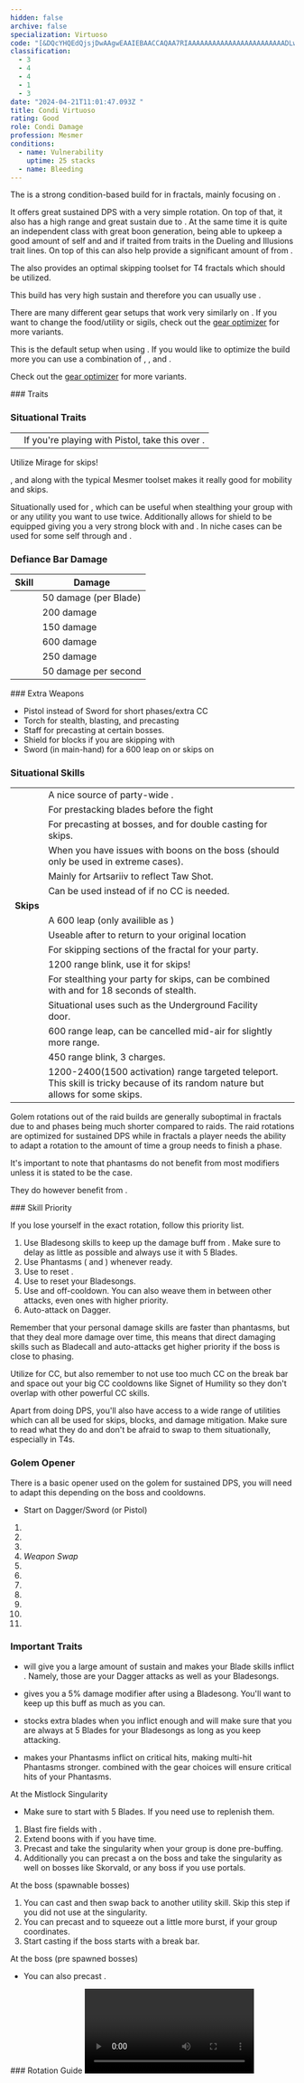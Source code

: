 ```yaml
---
hidden: false
archive: false
specialization: Virtuoso
code: "[&DQcYHQEdQjsjDwAAgwEAAIEBAACCAQAA7RIAAAAAAAAAAAAAAAAAAAAAAAADLwAxAFoAAA==]"
classification:
  - 3
  - 4
  - 4
  - 1
  - 3
date: "2024-04-21T11:01:47.093Z "
title: Condi Virtuoso
rating: Good
role: Condi Damage
profession: Mesmer
conditions:
  - name: Vulnerability
    uptime: 25 stacks
  - name: Bleeding
---
```

 
The <Specialization text="Condi Virtuoso" name="Virtuoso"/> is a strong condition-based build for <Specialization name="Mesmer"/> in fractals, mainly focusing on <Condition name="Bleeding"/>.
 
It offers great sustained DPS with a very simple rotation. On top of that, it also has a high range and great sustain due to <Trait name="Jagged Mind"/>. At the same time it is quite an independent class with great boon generation, being able to upkeep a good amount of self <Boon name="fury"/> and <Boon name="Might"/> and if traited <Boon name="Quickness"/> from traits in the Dueling and Illusions trait lines. On top of this <Specialization name="Mesmer"/> can also help provide a significant amount of <Condition name="Vulnerability"/> from <Skill name="Phantasmal Warden"/>.
 
The <Specialization name="Mesmer"/> also provides an optimal skipping toolset for T4 fractals which should be utilized.

<Divider text="Equipment"/>

<Warning>
This build has very high sustain and therefore you can usually use <Item name="Writ of Masterful Malice"/>.

There are many different gear setups that work very similarly on <Specialization text="Condi Virtuoso" name="Virtuoso"/>. If you want to change the food/utility or sigils, check out the [gear optimizer](https://optimizer.discretize.eu/) for more variants.

</Warning>

<CharacterWithAr>
<Character title="Condi Virtuoso" gear='{"attributes":{"profession":"Mesmer","specialization":"Virtuoso","data":{"Health":20522,"Armor":2192,"Power":2725,"Precision":2155,"Toughness":1225,"Vitality":1533,"Ferocity":207.4,"Condition Damage":2790,"Expertise":224,"Concentration":225,"Healing Power":0,"Agony Resistance":150,"Condition Duration":0.29933333333333334,"Boon Duration":0.15,"Critical Chance":1,"Critical Damage":1.6382666666666665,"Clone Critical Chance":0.6000000000000001,"Phantasm Critical Chance":1,"Phantasm Critical Damage":1.6382666666666665,"Power Coefficient":3231,"Power2 Coefficient":919,"Burning Coefficient":0,"Bleeding Coefficient":38.185,"Poison Coefficient":0,"Torment Coefficient":8.86,"Confusion Coefficient":3.3,"Flat DPS":0,"Bleeding Duration":0.7,"Effective Power":8789.04468750366,"NonCrit Effective Power":4470.703125,"Power DPS":10934.695181102936,"Phantasm Effective Power":6975.432291666667,"Power2 DPS":2468.3951775285586,"Siphon DPS":0,"Bleeding Damage Tick":355.125,"Bleeding Stacks":76.34454333333333,"Bleeding DPS":27111.85595125,"Burning Damage Tick":845.1750000000001,"Burning Stacks":0,"Burning DPS":0,"Confusion Damage Tick":300.834,"Confusion Stacks":4.2878,"Confusion DPS":1289.9160252,"Poison Damage Tick":301.35,"Poison Stacks":0,"Poison DPS":0,"Torment Damage Tick":424.34999999999997,"Torment Stacks":11.51209333333333,"Torment DPS":4885.156805999998,"Damage":46690.019141081495,"Effective Health":89520843.78109454,"Survivability":45511.35931931598,"Effective Healing":390,"Healing":390}},"armor":{"weight":"Light","helmAffix":"Rampager","helmRuneId":24762,"helmRune":"Krait","helmRuneCount":6,"helmInfusionId":37130,"shouldersAffix":"Sinister","shouldersRuneId":24762,"shouldersRune":"Krait","shouldersRuneCount":6,"shouldersInfusionId":37130,"coatAffix":"Rampager","coatRuneId":24762,"coatRune":"Krait","coatRuneCount":6,"coatInfusionId":37130,"glovesAffix":"Sinister","glovesRuneId":24762,"glovesRune":"Krait","glovesRuneCount":6,"glovesInfusionId":37130,"leggingsAffix":"Viper","leggingsRuneId":24762,"leggingsRune":"Krait","leggingsRuneCount":6,"leggingsInfusionId":37130,"bootsAffix":"Sinister","bootsRuneId":24762,"bootsRune":"Krait","bootsRuneCount":6,"bootsInfusionId":37130},"weapon":{"weapon1MainId":30687,"weapon1MainType":"Dagger","weapon1MainSigil1Id":24612,"weapon1MainAffix":"Sinister","weapon1MainInfusion1Id":37130,"weapon1OffId":86098,"weapon1OffType":"Focus","weapon1OffSigilId":24560,"weapon1OffAffix":"Sinister","weapon1OffInfusionId":37130,"weapon2OffId":30699,"weapon2OffType":"Sword","weapon2OffSigilId":24560,"weapon2OffAffix":"Sinister","weapon2OffInfusionId":37130},"backAndTrinket":{"backItemAffix":"Rampager","backItemInfusion1Id":37130,"backItemInfusion2Id":37130,"amuletAffix":"Sinister","ring1Affix":"Sinister","ring1Infusion1Id":37130,"ring1Infusion2Id":37130,"ring1Infusion3Id":37130,"ring2Affix":"Sinister","ring2Infusion1Id":37130,"ring2Infusion2Id":37130,"ring2Infusion3Id":37130,"accessory1Affix":"Rampager","accessory1InfusionId":37130,"accessory2Affix":"Sinister","accessory2InfusionId":37130},"consumables":{"foodId":12485,"utilityId":48917,"relicId":100849},"skills":{"healId":21750,"utility1Id":10232,"utility2Id":10234,"utility3Id":10247,"eliteId":29519},"assumedBuffs":{"value":[{"id":"might","type":"Boon"},{"id":"fury","type":"Boon"},{"id":"protection","type":"Boon"},{"id":"vulnerability","type":"Condition"},{"id":"reinforced-armor","type":"Text"},{"id":"jade-bot","gw2id":96613,"type":"Item"},{"id":"omnipotion","gw2id":79722,"type":"Item"}]},"traits":{"selection":[[721,1690,733],[701,708,692],[2202,2205,2223]],"lines":[24,1,66]}}'>

This is the default setup when using <Item type="Sigil" name="Agony"/>. If you would like to optimize the build more you can use a combination of <Item id="37132"/>, <Item id="44944"/>, and <Item id="76833"/>.

Check out the [gear optimizer](https://optimizer.discretize.eu/) for more variants.

</Character>

</CharacterWithAr>

<Divider text="Build"/>

<Grid>
<GridItem sm="7">
### Traits
<Traits traits1Id="24" traits1="Illusions" traits1SelectedIds="721,1690,733" traits2Id="1" traits2="Dueling" traits2SelectedIds="701,708,692" traits3Id="66" traits3="Virtuoso" traits3SelectedIds="2202,2205,2223"/>

### Situational Traits

|                                                             |                                                                                |
| ----------------------------------------------------------- | ------------------------------------------------------------------------------ |
| <Trait name="Duelist's Discipline" size="big" disableText/> | If you're playing with Pistol, take this over <Trait name="Phantasmal Fury"/>. |

<Traits traits1Id="59" traits1="Mirage" traits1SelectedIds="2113"/>

Utilize Mirage for skips!

<Trait name="Elusive Mind"/>, <Skill name="Jaunt"/> and <Skill name="Mirage Thrust"/> along with the typical Mesmer toolset makes it really good for mobility and skips.

<Traits traits1Id="40" traits1="Chronomancer" traits1SelectedIds="1978,2022"/>

Situationally used for <Skill name="Continuum Split"/>, which can be useful when stealthing your group with <Skill name="Mass Invisibility"/> or any utility you want to use twice. Additionally allows for shield to be equipped giving you a very strong block with <Skill id="30769"/> and <Skill id="29649"/>. In niche cases can be used for some self <Boon name="alacrity"/> through <Trait name="Flow of Time"/> and <Trait name="Improved Alacrity"/>.

### Defiance Bar Damage

| Skill                                | Damage                |
| ------------------------------------ | --------------------- |
| <Skill name="Bladesong Dissonance"/> | 50 damage (per Blade) |
| <Skill name="Counter Blade"/>        | 200 damage            |
| <Skill name="Into the Void"/>        | 150 damage            |
| <Skill name="Signet of Humility"/>   | 600 damage            |
| <Skill name="Magic Bullet"/>         | 250 damage            |
| <Condition name="Slow"/>             | 50 damage per second  |

</GridItem>

<GridItem sm="5">
### Extra Weapons

- Pistol instead of Sword for short phases/extra CC
- Torch for stealth, blasting, and precasting
- Staff for precasting at certain bosses.
- Shield for blocks if you are skipping with <Specialization name="Chronomancer"/>
- Sword (in main-hand) for a 600 leap on <Specialization name="Virtuoso"/> or skips on <Specialization name="Mirage"/>

### Situational Skills

|                                                                |                                                                                                                                                                                            |     |
| -------------------------------------------------------------- | ------------------------------------------------------------------------------------------------------------------------------------------------------------------------------------------ | --- |
| <Skill name="Mantra of Concentration" size="big" disableText/> | A nice source of party-wide <Boon name="Stability"/>.                                                                                                                                      |     |
| <Skill name="Blade Renewal" size="big" disableText/>           | For prestacking blades before the fight                                                                                                                                                    |     |
| <Skill name="Mimic" size="big" disableText/>                   | For precasting <Skill name="Rain of Swords"/> at bosses, and for double casting <Skill name="Blink" size="small"/> for skips.                                                              |     |
| <Skill name="Null Field" size="big" disableText/>              | When you have issues with boons on the boss (should only be used in extreme cases).                                                                                                        |     |
| <Skill name="Feedback" size="big" disableText/>                | Mainly for Artsariiv to reflect Taw Shot.                                                                                                                                                  |     |
| <Skill name="Thousand Cuts" size="big" disableText/>           | Can be used instead of <Skill name="Signet of Humility"/> if no CC is needed.                                                                                                              |     |
| **Skips**                                                      |                                                                                                                                                                                            |     |
| <Skill name="Blade Leap" size="big" disableText/>              | A 600 leap (only availible as <Specialization name="Virtuoso"/>)                                                                                                                           |     |
| <Skill name="Returning Edge" size="big" disableText/>          | Useable after <Skill name="Blade Leap"/> to return to your original location                                                                                                               |     |
| <Skill name="Portal Entre" size="big" disableText/>            | For skipping sections of the fractal for your party.                                                                                                                                       |     |
| <Skill name="Blink" size="big" disableText/>                   | 1200 range blink, use it for skips!                                                                                                                                                        |     |
| <Skill name="Mass Invisibility" size="big" disableText/>       | For stealthing your party for skips, can be combined with <Skill name="Continuum Split" size="small"/> and <Trait name="Prismatic Understanding" size="small"/> for 18 seconds of stealth. |     |
| <Skill name="Well of Precognition" size="big" disableText/>    | Situational uses such as the Underground Facility door.                                                                                                                                    |     |
| <Skill name="Mirage Thrust" size="big" disableText/>           | 600 range leap, can be cancelled mid-air for slightly more range.                                                                                                                          |     |
| <Skill name="Jaunt" size="big" disableText/>                   | 450 range blink, 3 charges.                                                                                                                                                                |     |
| <Skill name="Illusionary Ambush" size="big" disableText/>      | 1200-2400(1500 activation) range targeted teleport. This skill is tricky because of its random nature but allows for some skips.                                                           |     |

</GridItem>
</Grid>

<Divider text="Rotation / Skill usage"/>
<Warning>

Golem rotations out of the raid builds are generally suboptimal in fractals due to <Effect name="Exposed"/> and phases being much shorter compared to raids. The raid rotations are optimized for sustained DPS while in fractals a player needs the ability to adapt a rotation to the amount of time a group needs to finish a phase.

It's important to note that phantasms do not benefit from most modifiers unless it is stated to be the case.

They do however benefit from <Effect name="Exposed"/>.
</Warning>
<Grid>

<GridItem sm="6">
### Skill Priority

If you lose yourself in the exact rotation, follow this priority list.

1. Use Bladesong skills to keep up the damage buff from <Trait name="Jagged Mind"/>. Make sure to delay <Skill name="Bladesong Sorrow"/> as little as possible and always use it with 5 Blades.
2. Use Phantasms (<Skill name="Phantasmal Swordsman"/> and <Skill name="Phantasmal Warden"/>) whenever ready.
3. Use <Skill name="Signet of the Ether"/> to reset <Skill name="Phantasmal Warden"/>.
4. Use <Skill name="Signet of Illusions"/> to reset your Bladesongs.
5. Use <Skill name="Bladecall"/> and <Skill name="Unstable Bladestorm"/> off-cooldown. You can also weave them in between other attacks, even ones with higher priority.
6. Auto-attack on Dagger.

Remember that your personal damage skills are faster than phantasms, but that they deal more damage over time, this means that direct damaging skills such as Bladecall and auto-attacks get higher priority if the boss is close to phasing.

Utilize <Skill name="Bladesong Dissonance"/> for CC, but also remember to not use too much CC on the break bar and space out your big CC cooldowns like Signet of Humility so they don't overlap with other powerful CC skills.

Apart from doing DPS, you'll also have access to a wide range of utilities which can all be used for skips, blocks, and damage mitigation. Make sure to read what they do and don't be afraid to swap to them situationally, especially in T4s.

### Golem Opener

There is a basic opener used on the golem for sustained DPS, you will need to adapt this depending on the boss and cooldowns.

- Start on Dagger/Sword (or Pistol)

1. <Skill name="Phantasmal Swordsman"/>
2. <Skill name="Bladesong Harmony"/>
3. <Skill name="Bladecall"/>
4. _Weapon Swap_
5. <Skill name="Unstable Bladestorm"/>
6. <Skill name="Phantasmal Warden"/>
7. <Skill name="Bladesong Sorrow"/>
8. <Skill name="Signet of the Ether"/>
9. <Skill name="Phantasmal Warden"/>
10. <Skill name="Bladesong Harmony"/>
11. <Skill name="Signet of Illusions"/>

</GridItem>

<GridItem sm="6">

### Important Traits

- <Trait name="Jagged Mind"/> will give you a large amount of sustain and makes your Blade skills inflict <Condition name="Bleeding"/>. Namely, those are your Dagger attacks as well as your Bladesongs.

- <Trait name="Deadly Blades"/> gives you a 5% damage modifier after using a Bladesong. You'll want to keep up this buff as much as you can.

- <Trait name="Bloodsong"/> stocks extra blades when you inflict enough <Condition name="Bleeding"/> and will make sure that you are always at 5 Blades for your Bladesongs as long as you keep attacking.
- <Trait name="Sharper Images"/> makes your Phantasms inflict <Condition name="Bleeding"/> on critical hits, making multi-hit Phantasms stronger. <Trait name="Phantasmal Fury"/> combined with the gear choices will ensure critical hits of your Phantasms.

<Card title="Precasting">

At the Mistlock Singularity

- Make sure to start with 5 Blades. If you need use <Skill name="Blade Renewal"/> to replenish them.

1. Blast fire fields with <Skill name="The Prestige"/>.
2. Extend boons with <Skill name="Signet of Inspiration"/> if you have time.
3. Precast <Skill name="Mimic"/> and take the singularity when your group is done pre-buffing.
4. Additionally you can precast a <Skill name="Time Warp"/> on the boss and take the singularity as well on bosses like Skorvald, or any boss if you use portals.

At the boss (spawnable bosses)

1. You can cast <Skill name="Rain of Swords"/> and then swap back to another utility skill. Skip this step if you did not use <Skill name="Mimic"/> at the singularity.
2. You can precast <Skill name="The Prestige"/> and <Skill name="Chaos Storm"/> to squeeze out a little more burst, if your group coordinates.
3. Start casting <Skill name="Signet of Humility"/> if the boss starts with a break bar.

At the boss (pre spawned bosses)

- You can also precast <Skill name="Phantasmal Warlock"/>.

</Card>
### Rotation Guide
<Video caption="by Ascers " youtube="8a1lh8IiW0c"/>
</GridItem>
</Grid>
